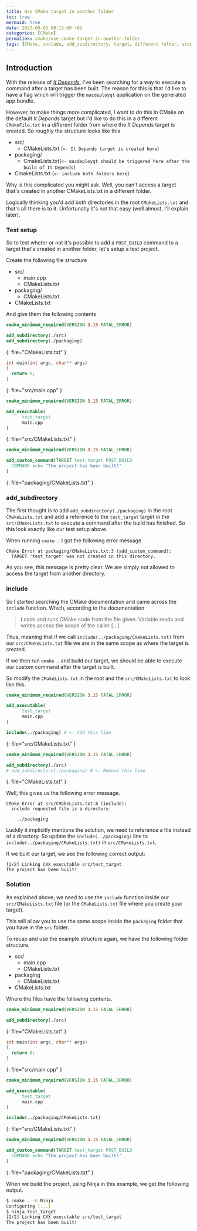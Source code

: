 ```yaml
---
title: Use CMake target in another folder
toc: true
mermaid: true
date: 2023-09-06 00:15:00 +02
categories: [CMake]
permalink: cmake/use-cmake-target-in-another-folder
tags: [CMake, include, add_subdirectory, target, different folder, scope]
---
```


## Introduction

With the release of [_It Depends_](../it-depends/2023-09-06-releasing-it-depends.md), I've been searching for a way to execute a command after a target has been built. The reason for this is that I'd like to have a flag which will trigger the `macdeployqt` application on the generated app bundle.

However, to make things more complicated, I want to do this in CMake on the default _It Depends_  target but I'd like to do this in a different `CMakeFile.txt` in a different folder from where the _It Depends_ target is created. So roughly the structure looks like this

* src/
  * CMakeLists.txt (`<- It Depends target is created here`)
* packaging/
  * CmakeLists.txt(`<- macdeployqt should be triggered here after the build of It Depends`)
* CmakeLists.txt (`<- include both folders here`)

Why is this complicated you might ask. Well, you can't access a target that's created in another CMakeLists.txt in a different folder.

Logically thinking you'd add both directories in the root `CMakeLists.txt` and that's all there is to it. Unfortunatly it's not that easy (well almost, I'll explain later).

### Test setup

So to test wheter or not it's possible to add a `POST_BUILD` command to a target that's created in another folder, let's setup a test project.

Create the following file structure

* src/
  * main.cpp
  * CMakeLists.txt
* packaging/
  * CMakeLists.txt
* CMakeLists.txt

And give them the following contents

```cmake
cmake_minimum_required(VERSION 3.15 FATAL_ERROR)

add_subdirectory(./src)
add_subdirectory(./packaging)
```
{: file="CMakeLists.txt" }


```cpp
int main(int argc, char** args)
{
  return 0;
}
```
{: file="src/main.cpp" }

```cmake
cmake_minimum_required(VERSION 3.15 FATAL_ERROR)

add_executable(
      test_target
      main.cpp
)
```
{: file="src/CMakeLists.txt" }

```cmake
cmake_minimum_required(VERSION 3.15 FATAL_ERROR)

add_custom_command(TARGET test_target POST_BUILD
  COMMAND echo "The project has been built!"
)
```
{: file="packaging/CMakeLists.txt" }

### add_subdirectory

The first thought is to add `add_subdirectory(./packaging)` in the root `CMakeLists.txt` and add a reference to the `test_target` target in the `src/CMakeLists.txt` to execute a command after the build has finished. So this look exactly like our test setup above.

When running `cmake .` I got the following error message

```
CMake Error at packaging/CMakeLists.txt:3 (add_custom_command):
  TARGET 'test_target' was not created in this directory.
```

As you see, this message is pretty clear. We are simply not allowed to access the target from another directory.

### include

So I started searching the CMake documentation and came across the `include` function. Which, according to the documentation

> Loads and runs CMake code from the file given. Variable reads and writes access the scope of the caller [...]

Thus, meaning that if we call `include(../packaging/CmakeLists.txt)` from our `src/CMakeLists.txt` file we are in the same scope as where the target is created.

If we then run `cmake .` and build our target, we should be able to execute our custom command after the target is built.

So modify the `CMakeLists.txt` in the root and the `src/CMakeLists.txt` to look like this.


```cmake
cmake_minimum_required(VERSION 3.15 FATAL_ERROR)

add_executable(
      test_target
      main.cpp
)

include(../packaging) # <- Add this line
```
{: file="src/CMakeLists.txt" }

```cmake
cmake_minimum_required(VERSION 3.15 FATAL_ERROR)

add_subdirectory(./src)
# add_subdirectory(./packaging) # <- Remove this line
```
{: file="CMakeLists.txt" }

Well, this gives us the following error message.

```
CMake Error at src/CMakeLists.txt:8 (include):
  include requested file is a directory:

    ../packaging
```

Luckily it implicitly mentions the solution, we need to reference a file instead of a directory. So update the `include(../packaging)` line to `include(../packaging/CMakeLists.txt)` in `src/CMakeLists.txt`.

If we built our target, we see the following correct output:

```
[2/2] Linking CXX executable src/test_target
The project has been built!
```

### Solution

As explained above, we need to use the `include` function inside our `src/CMakeLists.txt` file (or the `CMakeLists.txt` file where you create your target).

This will allow you to use the same scope inside the `packaging` folder that you have in the `src` folder.

To recap and use the example structure again, we have the following folder structure.

* scr/
  * main.cpp
  * CMakeLists.txt
* packaging
  * CMakeLists.txt
* CMakeLists.txt

Where the files have the following contents.

```cmake
cmake_minimum_required(VERSION 3.15 FATAL_ERROR)

add_subdirectory(./src)
```
{: file="CMakeLists.txt" }


```cpp
int main(int argc, char** args)
{
  return 0;
}
```
{: file="src/main.cpp" }

```cmake
cmake_minimum_required(VERSION 3.15 FATAL_ERROR)

add_executable(
      test_target
      main.cpp
)

include(../packaging/CMakeLists.txt)
```
{: file="src/CMakeLists.txt" }

```cmake
cmake_minimum_required(VERSION 3.15 FATAL_ERROR)

add_custom_command(TARGET test_target POST_BUILD
  COMMAND echo "The project has been built!"
)
```
{: file="packaging/CMakeLists.txt" }

When we build the project, using Ninja in this example, we get the following output.

```bash
$ cmake . -G Ninja
Configuring [...]
$ ninja test_target
[2/2] Linking CXX executable src/test_target
The project has been built!
```
